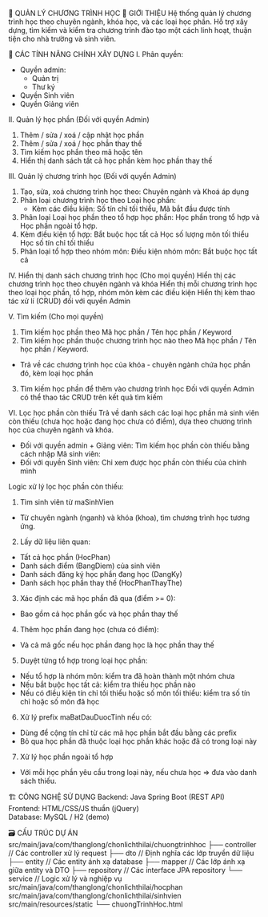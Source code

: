 📘 QUẢN LÝ CHƯƠNG TRÌNH HỌC
📝 GIỚI THIỆU
Hệ thống quản lý chương trình học theo chuyên ngành, khóa học, và các loại học phần. Hỗ trợ xây dựng, tìm kiếm và kiểm tra chương trình đào tạo một cách linh hoạt, thuận tiện cho nhà trường và sinh viên.

🚀 CÁC TÍNH NĂNG CHÍNH XÂY DỰNG
I. Phân quyền: 
  - Quyền admin:
    + Quản trị
    + Thư ký
  - Quyền Sinh viên
  - Quyền Giảng viên
  
II. Quản lý học phần (Đối với quyền Admin)
  1. Thêm / sửa / xoá / cập nhật học phần
  2. Thêm / sửa / xoá / học phần thay thế
  3. Tìm kiếm học phần theo mã hoặc tên
  4. Hiển thị danh sách tất cả học phần kèm học phần thay thế

III. Quản lý chương trình học (Đối với quyền Admin)
  1. Tạo, sửa, xoá chương trình học theo: Chuyên ngành và Khoá áp dụng
  2. Phân loại chương trình học theo Loại học phần:
     - Kèm các điều kiện: Số tín chỉ tối thiểu, Mã bắt đầu được tính
  3. Phân loại Loại học phần theo tổ hợp học phần: Học phần trong tổ hợp và Học phần ngoài tổ hợp. 
  4. Kèm điều kiện tổ hợp: Bắt buộc học tất cả
                            Học số lượng môn tối thiểu
                            Học số tín chỉ tối thiểu
  5. Phân loại tổ hợp theo nhóm môn: Điều kiện nhóm môn: Bắt buộc học tất cả

IV. Hiển thị danh sách chương trình học (Cho mọi quyền)
  Hiển thị các chương trình học theo chuyên ngành và khóa
  Hiển thị mỗi chương trình học theo loại học phần, tổ hợp, nhóm môn kèm các điều kiện
  Hiển thị kèm thao tác xử lí (CRUD) đối với quyền Admin

V. Tìm kiếm (Cho mọi quyền)
1. Tìm kiếm học phần theo Mã học phần / Tên học phần / Keyword
2. Tìm kiếm học phần thuộc chương trình học nào theo Mã học phần / Tên học phần / Keyword. 
  - Trả về các chương trình học của khóa - chuyên ngành chứa học phần đó, kèm loại học phần
3. Tìm kiếm học phần để thêm vào chương trình học
Đối với quyền Admin có thể thao tác CRUD trên kết quả tìm kiếm

VI. Lọc học phần còn thiếu 
Trả về danh sách các loại học phần mà sinh viên còn thiếu (chưa học hoặc đang học chưa có điểm), dựa theo chương trình học của chuyên ngành và khóa.
- Đối với quyền admin + Giảng viên: Tìm kiếm học phần còn thiếu bằng cách nhập Mã sinh viên:
- Đối với quyền Sinh viên: Chỉ xem được học phần còn thiếu của chính mình
  
Logic xử lý lọc học phần còn thiếu:
1. Tìm sinh viên từ maSinhVien 
  - Từ chuyên ngành (nganh) và khóa (khoa), tìm chương trình học tương ứng.    
2. Lấy dữ liệu liên quan:
  - Tất cả học phần (HocPhan)
  - Danh sách điểm (BangDiem) của sinh viên
  - Danh sách đăng ký học phần đang học (DangKy)
  - Danh sách học phần thay thế (HocPhanThayThe)
3. Xác định các mã học phần đã qua (điểm >= 0):
  - Bao gồm cả học phần gốc và học phần thay thế
4. Thêm học phần đang học (chưa có điểm):
  - Và cả mã gốc nếu học phần đang học là học phần thay thế
5. Duyệt từng tổ hợp trong loại học phần:
  - Nếu tổ hợp là nhóm môn: kiểm tra đã hoàn thành một nhóm chưa        
  - Nếu bắt buộc học tất cả: kiểm tra thiếu học phần nào      
  - Nếu có điều kiện tín chỉ tối thiểu hoặc số môn tối thiểu: kiểm tra số tín chỉ hoặc số môn đã học      
6. Xử lý prefix maBatDauDuocTinh nếu có:
  - Dùng để cộng tín chỉ từ các mã học phần bắt đầu bằng các prefix      
  - Bỏ qua học phần đã thuộc loại học phần khác hoặc đã có trong loại này
7. Xử lý học phần ngoài tổ hợp
  - Với mỗi học phần yêu cầu trong loại này, nếu chưa học => đưa vào danh sách thiếu.

🏗️ CÔNG NGHỆ SỬ DỤNG
Backend:  Java Spring Boot (REST API)	
Frontend: HTML/CSS/JS thuần (jQuery)	
Database: MySQL / H2 (demo)

🗃️ CẤU TRÚC DỰ ÁN
src/main/java/com/thanglong/chonlichthilai/chuongtrinhhoc
├── controller        // Các controller xử lý request
├── dto              // Định nghĩa các lớp truyền dữ liệu
├── entity           // Các entity ánh xạ database
├── mapper           // Các lớp ánh xạ giữa entity và DTO
├── repository       // Các interface JPA repository
└── service          // Logic xử lý và nghiệp vụ
src/main/java/com/thanglong/chonlichthilai/hocphan
src/main/java/com/thanglong/chonlichthilai/sinhvien
src/main/resources/static
└── chuongTrinhHoc.html

